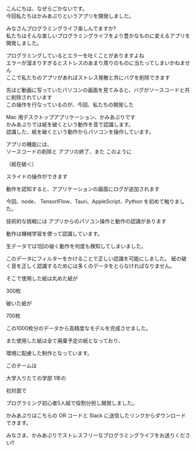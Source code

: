 こんにちは、なぜらごかないです。  
今回私たちはかみあぷりというアプリを開発しました。

みなさんプログラミングライフ楽しんでますか?  
私たちはそんな楽しいプログラミングライフをより豊かなものに変えるアプリを開発しました。  

プログラミングしているとエラーを吐くことがありますよね  
エラーが溜まりすぎるとストレスのあまり周りのものに当たってしまいかねません  
ここで私たちのアプリがあればストレス発散と共にバグを削除できます

先ほど動画に写っていたパソコンの画面を見てみると、バグがソースコードと共に削除されています  
この操作を行なっているのが、今回、私たちの開発した

Mac 用デスクトップアプリケーション、かみあぷりです  
かみあぷりでは紙を破くという動作を音で認識します。  
認識した、紙を破くという動作からパソコンを操作しています。

アプリの機能には、  
ソースコードの削除と アプリの終了、また このように  

（紙在破＜）

スライドの操作ができます

動作を認知すると、アプリケーションの画面にログが追加されます

今回、node、 TensorlFlow、Tauri、AppleScript、Python を初めて触りました。

技術的な挑戦には アプリからのパソコン操作と動作の認識があります

動作は機械学習を使って認識しています。

生データでは1回の破く動作を何度も検知してしまいました。

このデータにフィルターをかけることで正しい認識を可能にしました。
紙の破く音を正しく認識するためには多くのデータをとらなければなりません。

そこで使用した紙は丸めた紙が

300枚

破いた紙が

700枚

この1000枚分のデータから高精度なモデルを完成させました。

また使用した紙は全て廃棄予定の紙となっており、

環境に配慮した制作となっています。

このチームは

大学入りたての学部 1年の

初対面で

プログラミング初心者5人組で役割分担し開発しました。

かみあぷりはこちらの OR コードと Slack に送信したリンクからダウンロードできます。

みなさま、かみあぷりでストレスフリーなプログラミングライフをお送りください!!

